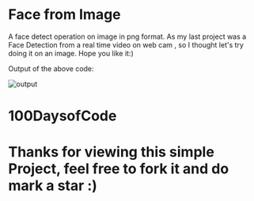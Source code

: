 # Face from Image
A face detect operation on image in png format.
As my last project was a Face Detection from a real time video on web cam , so I thought let's try doing it on an image. Hope you like it:)

Output of the above code:

![output](https://user-images.githubusercontent.com/59678817/128073303-4d1142ac-b7c8-4629-8111-62dce0c255dc.PNG)


# 100DaysofCode
# Thanks for viewing this simple Project, feel free to fork it and do mark a star :)
